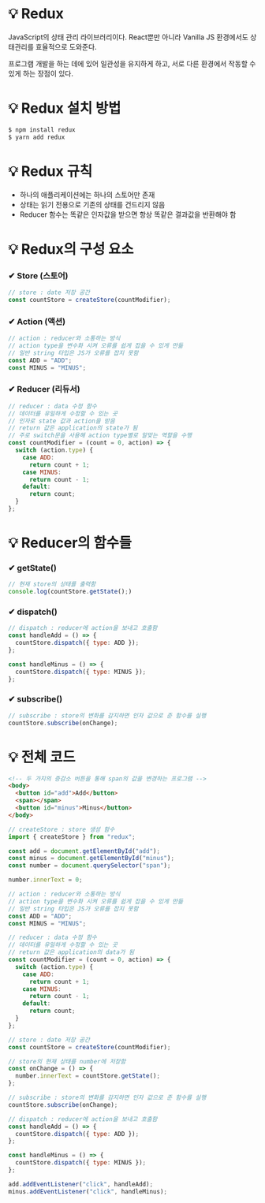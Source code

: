 # 💡 **Redux**

JavaScript의 상태 관리 라이브러리이다. React뿐만 아니라 Vanilla JS 환경에서도 상태관리를 효율적으로 도와준다.

프로그램 개발을 하는 데에 있어 일관성을 유지하게 하고, 서로 다른 환경에서 작동할 수 있게 하는 장점이 있다.

# 💡 **Redux 설치 방법**

```js
$ npm install redux
$ yarn add redux
```

# 💡 **Redux 규칙**

- 하나의 애플리케이션에는 하나의 스토어만 존재
- 상태는 읽기 전용으로 기존의 상태를 건드리지 않음
- Reducer 함수는 똑같은 인자값을 받으면 항상 똑같은 결과값을 반환해야 함

# 💡 **Redux의 구성 요소**

### ✔ Store (스토어)

```js
// store : date 저장 공간
const countStore = createStore(countModifier);
```

### ✔ Action (액션)

```js
// action : reducer와 소통하는 방식
// action type을 변수화 시켜 오류를 쉽게 잡을 수 있게 만듦
// 일반 string 타입은 JS가 오류를 잡지 못함
const ADD = "ADD";
const MINUS = "MINUS";
```

### ✔ Reducer (리듀서)

```js
// reducer : data 수정 함수
// 데이터를 유일하게 수정할 수 있는 곳
// 인자로 state 값과 action을 받음
// return 값은 application의 state가 됨
// 주로 switch문을 사용해 action type별로 알맞는 역할을 수행
const countModifier = (count = 0, action) => {
  switch (action.type) {
    case ADD:
      return count + 1;
    case MINUS:
      return count - 1;
    default:
      return count;
  }
};
```

# 💡 **Reducer의 함수들**

### ✔ getState()

```js
// 현재 store의 상태를 출력함
console.log(countStore.getState();)
```

### ✔ dispatch()

```js
// dispatch : reducer에 action을 보내고 호출함
const handleAdd = () => {
  countStore.dispatch({ type: ADD });
};

const handleMinus = () => {
  countStore.dispatch({ type: MINUS });
};
```

### ✔ subscribe()

```js
// subscribe : store의 변화를 감지하면 인자 값으로 준 함수를 실행
countStore.subscribe(onChange);
```

# 💡 **전체 코드**

```html
<!-- 두 가지의 증감소 버튼을 통해 span의 값을 변경하는 프로그램 -->
<body>
  <button id="add">Add</button>
  <span></span>
  <button id="minus">Minus</button>
</body>
```

```js
// createStore : store 생성 함수
import { createStore } from "redux";

const add = document.getElementById("add");
const minus = document.getElementById("minus");
const number = document.querySelector("span");

number.innerText = 0;

// action : reducer와 소통하는 방식
// action type을 변수화 시켜 오류를 쉽게 잡을 수 있게 만듦
// 일반 string 타입은 JS가 오류를 잡지 못함
const ADD = "ADD";
const MINUS = "MINUS";

// reducer : data 수정 함수
// 데이터를 유일하게 수정할 수 있는 곳
// return 값은 application의 data가 됨
const countModifier = (count = 0, action) => {
  switch (action.type) {
    case ADD:
      return count + 1;
    case MINUS:
      return count - 1;
    default:
      return count;
  }
};

// store : date 저장 공간
const countStore = createStore(countModifier);

// store의 현재 상태를 number에 저장함
const onChange = () => {
  number.innerText = countStore.getState();
};

// subscribe : store의 변화를 감지하면 인자 값으로 준 함수를 실행
countStore.subscribe(onChange);

// dispatch : reducer에 action을 보내고 호출함
const handleAdd = () => {
  countStore.dispatch({ type: ADD });
};

const handleMinus = () => {
  countStore.dispatch({ type: MINUS });
};

add.addEventListener("click", handleAdd);
minus.addEventListener("click", handleMinus);
```
